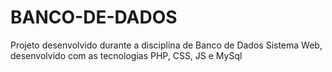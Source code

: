 # BANCO-DE-DADOS
Projeto desenvolvido durante a disciplina de Banco de Dados
Sistema Web, desenvolvido com as tecnologias PHP, CSS, JS e MySql 
